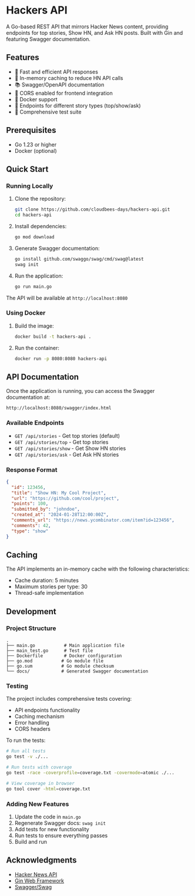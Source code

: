 # Hackers API

A Go-based REST API that mirrors Hacker News content, providing endpoints for top stories, Show HN, and Ask HN posts. Built with Gin and featuring Swagger documentation.

## Features

- 🚀 Fast and efficient API responses
- 💾 In-memory caching to reduce HN API calls
- 📚 Swagger/OpenAPI documentation
- 🔄 CORS enabled for frontend integration
- 🐳 Docker support
- 📱 Endpoints for different story types (top/show/ask)
- 🧪 Comprehensive test suite


## Prerequisites

- Go 1.23 or higher
- Docker (optional)

## Quick Start

### Running Locally

1. Clone the repository:
   ```bash
   git clone https://github.com/cloudbees-days/hackers-api.git
   cd hackers-api
   ```

2. Install dependencies:
   ```bash
   go mod download
   ```

3. Generate Swagger documentation:
   ```bash
   go install github.com/swaggo/swag/cmd/swag@latest
   swag init
   ```

4. Run the application:
   ```bash
   go run main.go
   ```

The API will be available at `http://localhost:8080`

### Using Docker

1. Build the image:
   ```bash
   docker build -t hackers-api .
   ```

2. Run the container:
   ```bash
   docker run -p 8080:8080 hackers-api
   ```

## API Documentation

Once the application is running, you can access the Swagger documentation at:
```
http://localhost:8080/swagger/index.html
```

### Available Endpoints

- `GET /api/stories` - Get top stories (default)
- `GET /api/stories/top` - Get top stories
- `GET /api/stories/show` - Get Show HN stories
- `GET /api/stories/ask` - Get Ask HN stories

### Response Format

```json
{
  "id": 123456,
  "title": "Show HN: My Cool Project",
  "url": "https://github.com/cool/project",
  "points": 100,
  "submitted_by": "johndoe",
  "created_at": "2024-01-28T12:00:00Z",
  "comments_url": "https://news.ycombinator.com/item?id=123456",
  "comments": 42,
  "type": "show"
}
```

## Caching

The API implements an in-memory cache with the following characteristics:
- Cache duration: 5 minutes
- Maximum stories per type: 30
- Thread-safe implementation

## Development

### Project Structure

```
.
├── main.go           # Main application file
├── main_test.go      # Test file
├── Dockerfile        # Docker configuration
├── go.mod           # Go module file
├── go.sum           # Go module checksum
└── docs/            # Generated Swagger documentation
```

### Testing

The project includes comprehensive tests covering:
- API endpoints functionality
- Caching mechanism
- Error handling
- CORS headers

To run the tests:

```bash
# Run all tests
go test -v ./...

# Run tests with coverage
go test -race -coverprofile=coverage.txt -covermode=atomic ./...

# View coverage in browser
go tool cover -html=coverage.txt
```

### Adding New Features

1. Update the code in `main.go`
2. Regenerate Swagger docs: `swag init`
3. Add tests for new functionality
4. Run tests to ensure everything passes
5. Build and run

## Acknowledgments

- [Hacker News API](https://github.com/HackerNews/API)
- [Gin Web Framework](https://github.com/gin-gonic/gin)
- [Swagger/Swag](https://github.com/swaggo/swag)
